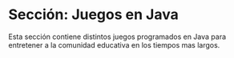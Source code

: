 # Sección: Juegos en Java
Esta sección contiene distintos juegos programados en Java para entretener a la comunidad educativa en los tiempos mas largos.

